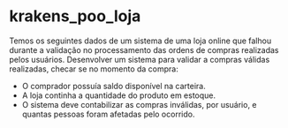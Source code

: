 # krakens_poo_loja
 
Temos os seguintes dados de um sistema de uma loja online que falhou durante a validação no processamento das ordens de compras realizadas pelos usuários.
Desenvolver um sistema para validar a compras válidas realizadas, checar se no momento da compra:

 - O comprador possuía saldo disponível na carteira.
 - A loja continha a quantidade do produto em estoque.
 - O sistema deve contabilizar as compras inválidas, por usuário, e quantas pessoas foram afetadas pelo ocorrido.
